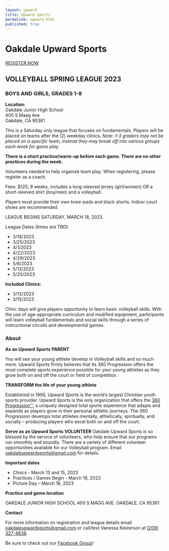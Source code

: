 ```yaml
---
layout: upward
title: Upward Sports
permalink: upward.html
published: true
---
```


# Oakdale Upward Sports

<a class="upward-register-btn" href="https://registration.upward.org/UPW83679">REGISTER NOW</a>

## VOLLEYBALL SPRING LEAGUE 2023
### BOYS AND GIRLS, GRADES 1-8

**Location:**<br>
Oakdale Junior High School<br>
400 S Maag Ave<br>
Oakdale, CA 95361

This is a Saturday only league that focuses on fundamentals.
Players will be placed on teams after the (2) weekday clinics.
_Note: 1-3 graders may not be placed on a specific team, instead they may break off into various groups each week for game play._

**There is a short practice/warm-up before each game. There are no other practices
during the week.**

Volunteers needed to help organize team play.  When registering, please register as a coach.

Fees: $125; 8 weeks, includes a long-sleeved jersey (girl/women) OR a short-sleeved shirt (boy/men) and a volleyball.

Players must provide their own knee-pads and black shorts. Indoor court shoes are recommended.

LEAGUE BEGINS SATURDAY, MARCH 18, 2023.

League Dates (times are TBD):

- 3/18/2023
- 3/25/2023
- 4/1/2023
- 4/22/2023
- 4/29/2023
- 5/6/2023
- 5/13/2023
- 5/20/2023

**Included Clinics:**

- 3/13/2023
- 3/15/2023

Clinic days will give players opportunity to learn basic volleyball skills.  With the use of age-appropriate curriculum and modified equipment, participants will learn volleyball fundamentals and social skills through a series of instructional circuits and developmental games. 


### About

**As an Upward Sports PARENT**

You will see your young athlete develop in Volleyball skills and so much more. Upward Sports firmly believes that its 360 Progression offers the most complete sports experience possible for your young athletes as they grow both on and off the court or field of competition.

**TRANSFORM the life of your young athlete**

Established in 1995, Upward Sports is the world’s largest Christian youth sports provider. Upward Sports is the only organization that offers the [360 Progression™](https://www.upward.org/about/360progression), a uniquely designed total sports experience that adapts and expands as players grow in their personal athletic journeys. The 360 Progression develops total athletes mentally, athletically, spiritually, and socially – producing players who excel both on and off the court.

**Serve as an Upward Sports VOLUNTEER**
Oakdale Upward Sports is so blessed by the service of volunteers, who help ensure that our programs run smoothly and soundly. There are a variety of different volunteer opportunities available for our Volleyball program. Email [oakdaleupwardsports@gmail.com](mailto:oakdaleupwardsports@gmail.com) for details.

**Important dates**
- Clinics - March 13 and 15, 2023
- Practices / Games Begin - March 18, 2023
- Picture Day – March 18, 2023


**Practice and game location**

OAKDALE JUNIOR HIGH SCHOOL
400 S MAGG AVE.
OAKDALE, CA 95361


**Contact**

For more information on registration and league details email [oakdaleupwardsports@gmail.com](mailto:oakdaleupwardsports@gmail.com) or call/text Vanessa Kesterson at [(209) 327-4838](tel:+12093274838).

Be sure to check out our [Facebook Group](https://www.facebook.com/groups/190504948346754/)!
